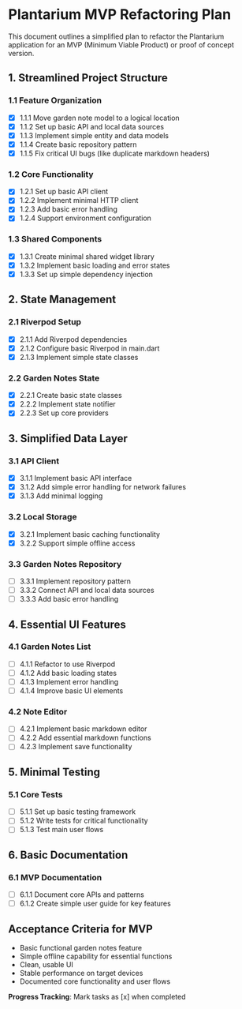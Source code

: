 # Plantarium MVP Refactoring Plan

This document outlines a simplified plan to refactor the Plantarium application for an MVP (Minimum Viable Product) or proof of concept version.

## 1. Streamlined Project Structure

### 1.1 Feature Organization
- [x] 1.1.1 Move garden note model to a logical location
- [x] 1.1.2 Set up basic API and local data sources
- [x] 1.1.3 Implement simple entity and data models
- [x] 1.1.4 Create basic repository pattern
- [x] 1.1.5 Fix critical UI bugs (like duplicate markdown headers)

### 1.2 Core Functionality
- [x] 1.2.1 Set up basic API client
- [x] 1.2.2 Implement minimal HTTP client
- [x] 1.2.3 Add basic error handling
- [x] 1.2.4 Support environment configuration

### 1.3 Shared Components
- [x] 1.3.1 Create minimal shared widget library
- [x] 1.3.2 Implement basic loading and error states
- [x] 1.3.3 Set up simple dependency injection

## 2. State Management

### 2.1 Riverpod Setup
- [x] 2.1.1 Add Riverpod dependencies
- [x] 2.1.2 Configure basic Riverpod in main.dart
- [x] 2.1.3 Implement simple state classes

### 2.2 Garden Notes State
- [x] 2.2.1 Create basic state classes
- [x] 2.2.2 Implement state notifier
- [x] 2.2.3 Set up core providers

## 3. Simplified Data Layer

### 3.1 API Client
- [x] 3.1.1 Implement basic API interface
- [x] 3.1.2 Add simple error handling for network failures
- [x] 3.1.3 Add minimal logging

### 3.2 Local Storage
- [x] 3.2.1 Implement basic caching functionality
- [x] 3.2.2 Support simple offline access

### 3.3 Garden Notes Repository
- [ ] 3.3.1 Implement repository pattern
- [ ] 3.3.2 Connect API and local data sources
- [ ] 3.3.3 Add basic error handling

## 4. Essential UI Features

### 4.1 Garden Notes List
- [ ] 4.1.1 Refactor to use Riverpod
- [ ] 4.1.2 Add basic loading states
- [ ] 4.1.3 Implement error handling
- [ ] 4.1.4 Improve basic UI elements

### 4.2 Note Editor
- [ ] 4.2.1 Implement basic markdown editor
- [ ] 4.2.2 Add essential markdown functions
- [ ] 4.2.3 Implement save functionality

## 5. Minimal Testing

### 5.1 Core Tests
- [ ] 5.1.1 Set up basic testing framework
- [ ] 5.1.2 Write tests for critical functionality
- [ ] 5.1.3 Test main user flows

## 6. Basic Documentation

### 6.1 MVP Documentation
- [ ] 6.1.1 Document core APIs and patterns
- [ ] 6.1.2 Create simple user guide for key features

## Acceptance Criteria for MVP

- Basic functional garden notes feature
- Simple offline capability for essential functions
- Clean, usable UI
- Stable performance on target devices
- Documented core functionality and user flows

**Progress Tracking**: Mark tasks as [x] when completed 